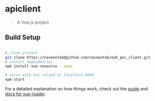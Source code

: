 # apiclient

> A Vue.js project

## Build Setup

``` bash

# clone project
git clone https://naveentak@github.com/naveentak/eoh_poc_client.git
# install dependencies
npm install vue-resource --save

# serve with hot reload at localhost:8080
npm start

```

For a detailed explanation on how things work, check out the [guide](http://vuejs-templates.github.io/webpack/) and [docs for vue-loader](http://vuejs.github.io/vue-loader).
